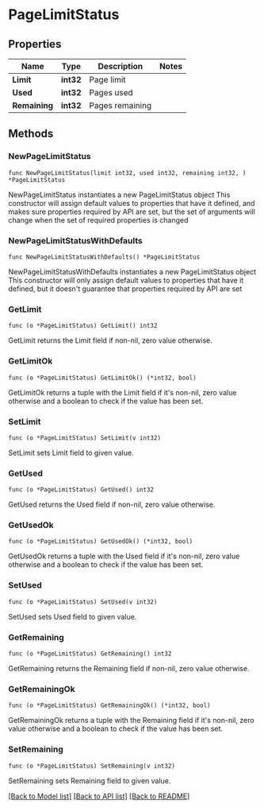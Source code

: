 # PageLimitStatus

## Properties

Name | Type | Description | Notes
------------ | ------------- | ------------- | -------------
**Limit** | **int32** | Page limit | 
**Used** | **int32** | Pages used | 
**Remaining** | **int32** | Pages remaining | 

## Methods

### NewPageLimitStatus

`func NewPageLimitStatus(limit int32, used int32, remaining int32, ) *PageLimitStatus`

NewPageLimitStatus instantiates a new PageLimitStatus object
This constructor will assign default values to properties that have it defined,
and makes sure properties required by API are set, but the set of arguments
will change when the set of required properties is changed

### NewPageLimitStatusWithDefaults

`func NewPageLimitStatusWithDefaults() *PageLimitStatus`

NewPageLimitStatusWithDefaults instantiates a new PageLimitStatus object
This constructor will only assign default values to properties that have it defined,
but it doesn't guarantee that properties required by API are set

### GetLimit

`func (o *PageLimitStatus) GetLimit() int32`

GetLimit returns the Limit field if non-nil, zero value otherwise.

### GetLimitOk

`func (o *PageLimitStatus) GetLimitOk() (*int32, bool)`

GetLimitOk returns a tuple with the Limit field if it's non-nil, zero value otherwise
and a boolean to check if the value has been set.

### SetLimit

`func (o *PageLimitStatus) SetLimit(v int32)`

SetLimit sets Limit field to given value.


### GetUsed

`func (o *PageLimitStatus) GetUsed() int32`

GetUsed returns the Used field if non-nil, zero value otherwise.

### GetUsedOk

`func (o *PageLimitStatus) GetUsedOk() (*int32, bool)`

GetUsedOk returns a tuple with the Used field if it's non-nil, zero value otherwise
and a boolean to check if the value has been set.

### SetUsed

`func (o *PageLimitStatus) SetUsed(v int32)`

SetUsed sets Used field to given value.


### GetRemaining

`func (o *PageLimitStatus) GetRemaining() int32`

GetRemaining returns the Remaining field if non-nil, zero value otherwise.

### GetRemainingOk

`func (o *PageLimitStatus) GetRemainingOk() (*int32, bool)`

GetRemainingOk returns a tuple with the Remaining field if it's non-nil, zero value otherwise
and a boolean to check if the value has been set.

### SetRemaining

`func (o *PageLimitStatus) SetRemaining(v int32)`

SetRemaining sets Remaining field to given value.



[[Back to Model list]](../README.md#documentation-for-models) [[Back to API list]](../README.md#documentation-for-api-endpoints) [[Back to README]](../README.md)


